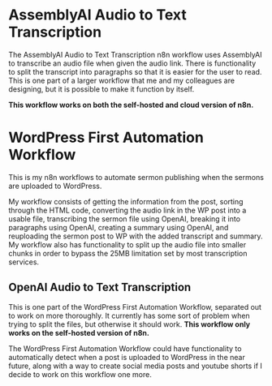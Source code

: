 # AssemblyAI Audio to Text Transcription

The AssemblyAI Audio to Text Transcription n8n workflow uses AssemblyAI to transcribe an audio file when given the audio link. There is functionality to split the transcript into paragraphs so that it is easier for the user to read. This is one part of a larger workflow that me and my colleagues are designing, but it is possible to make it function by itself.

__This workflow works on both the self-hosted and cloud version of n8n.__


# WordPress First Automation Workflow

This is my n8n workflows to automate sermon publishing when the sermons are uploaded to WordPress. 

My workflow consists of getting the information from the post, sorting through the HTML code, converting the audio link in the WP post into a usable file, transcribing the sermon file using OpenAI, breaking it into paragraphs using OpenAI, creating a summary using OpenAI, and reuploading the sermon post to WP with the added transcript and summary.
My workflow also has functionality to split up the audio file into smaller chunks in order to bypass the 25MB limitation set by most transcription services.

## OpenAI Audio to Text Transcription

This is one part of the WordPress First Automation Workflow, separated out to work on more thoroughly. It currently has some sort of problem when trying to split the files, but otherwise it should work. __This workflow only works on the self-hosted version of n8n.__

The WordPress First Automation Workflow could have functionality to automatically detect when a post is uploaded to WordPress in the near future, along with a way to create social media posts and youtube shorts if I decide to work on this workflow one more.
